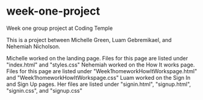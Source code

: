 # week-one-project
Week one group project at Coding Temple

This is a project between Michelle Green, Luam Gebremikael, and Nehemiah Nicholson.

Michelle worked on the landing page. Files for this page are listed under "index.html" and "styles.css"
Nehemiah worked on the How It works page. Files for this page are listed under "Week1homeworkHowItWorkspage.html" and "Week1homeworkHowItWorkspage.css"
Luam worked on the Sign In and Sign Up pages. Her files are listed under "signin.html", "signup.html", "signin.css", and "signup.css"
